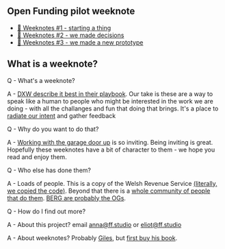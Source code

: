 ## Open Funding pilot weeknote

* [📝 Weeknotes #1 - starting a thing](2023-10-05)
* [📝 Weeknotes #2 - we made decisions](2023-10-12)
* [📝 Weeknotes #3 - we made a new prototype](2023-10-19)

## What is a weeknote?

Q - What's a weeknote?

A - [DXW describe it best in their playbook](https://playbook.dxw.com/delivery-management/weeknotes/). Our take is these are a way to speak like a human to people who might be interested in the work we are doing - with all the challanges and fun that doing that brings. It's a place to [radiate our intent](https://medium.com/@ElizAyer/dont-ask-forgiveness-radiate-intent-d36fd22393a3) and gather feedback

Q - Why do you want to do that?

A - [Working with the garage door up](https://notes.andymatuschak.org/About_these_notes?stackedNotes=z21cgR9K3UcQ5a7yPsj2RUim3oM2TzdBByZu) is so inviting. Being inviting is great. Hopefully these weeknotes have a bit of character to them - we hope you read and enjoy them.

Q - Who else has done them?

A - Loads of people. This is a copy of the Welsh Revenue Service [(literally, we copied the code)](https://welsh-revenue-authority.github.io/property-data-poc/en/). Beyond that there is a [whole community of people that do them](https://weeknot.es/). [BERG are probably the OGs](https://berglondon.com/blog/tag/weeknotes/).

Q - How do I find out more?

A - About this project? email anna@ff.studio or eliot@ff.studio

A - About weeknotes? Probably [Giles](https://gilest.org/wra-weeknotes.html), but [first buy his book](https://agilecommshandbook.com/).
